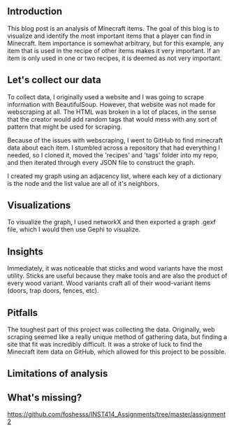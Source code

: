 ## Introduction
This blog post is an analysis of Minecraft items. The goal of this blog is to visualize and identify the most important items that a player can find in Minecraft. Item importance is somewhat arbitrary, but for this example, any item that is used in the recipe of other items makes it very important. If an item is only used in one or two recipes, it is deemed as not very important.

## Let's collect our data
To collect data, I originally used a website and I was going to scrape information with BeautifulSoup. However, that website was not made for webscraping at all. The HTML was broken in a lot of places, in the sense that the creator would add random tags that would mess with any sort of pattern that might be used for scraping.

Because of the issues with webscraping, I went to GitHub to find minecraft data about each item. I stumbled across a repository that had everything I needed, so I cloned it, moved the 'recipes' and 'tags' folder into my repo, and then iterated through every JSON file to construct the graph.

I created my graph using an adjacency list, where each key of a dictionary is the node and the list value are all of it's neighbors.

## Visualizations
To visualize the graph, I used networkX and then exported a graph .gexf file, which I would then use Gephi to visualize.

## Insights
Immediately, it was noticeable that sticks and wood variants have the most utility. Sticks are useful because they make tools and are also the product of every wood variant. Wood variants craft all of their wood-variant items (doors, trap doors, fences, etc).

## Pitfalls
The toughest part of this project was collecting the data. Originally, web scraping seemed like a really unique method of gathering data, but finding a site that fit was incredibly difficult. It was a stroke of luck to find the Minecraft item data on GitHub, which allowed for this project to be possible.

## Limitations of analysis


## What's missing?

https://github.com/foshesss/INST414_Assignments/tree/master/assignment2

